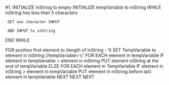 #1. 
INITIALIZE inString to empty
INITIALIZE tempVariable to inString
WHILE inString has less than 5 characters

     GET one character INPUT

     ADD INPUT to inString 

END WHILE

FOR position first element to (length of inString - 1)
     SET TempVariable to element in inString 
     //tempVariable='c'
     FOR EACH element in tempVariable
          IF element in tempVariable > element in inString
                PUT element inString at the end of tempVariable
           ELSE 
                FOR EACH element in TempVariable
                     IF element in inString > element in tempVariable
                      PUT element in inString before last element in tempVariable
               NEXT
      NEXT
NEXT




